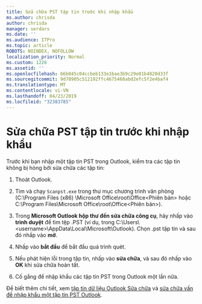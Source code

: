 ```yaml
---
title: Sửa chữa PST tập tin trước khi nhập khẩu
ms.author: chrisda
author: chrisda
manager: serdars
ms.date: ''
ms.audience: ITPro
ms.topic: article
ROBOTS: NOINDEX, NOFOLLOW
localization_priority: Normal
ms.custom: 1226
ms.assetid: ''
ms.openlocfilehash: 66b045c04ccbeb133e1bae3b9c29e01b4820d33f
ms.sourcegitcommit: 9d78905c512192ffc4675468abd2efc5f2e4baf4
ms.translationtype: MT
ms.contentlocale: vi-VN
ms.lasthandoff: 04/23/2019
ms.locfileid: "32383785"
---
```

# <a name="repair-pst-file-before-importing"></a>Sửa chữa PST tập tin trước khi nhập khẩu

Trước khi bạn nhập một tập tin PST trong Outlook, kiểm tra các tập tin không bị hỏng bởi sửa chữa các tập tin:

1. Thoát Outlook.

2. Tìm và chạy `Scanpst.exe` trong thư mục chương trình văn phòng (C:\Program Files (x86) \Microsoft Office\root\Office\<Phiên bản\> hoặc C:\Program Files\Microsoft Office\root\Office\<Phiên bản\>).

3. Trong **Microsoft Outlook hộp thư đến sửa chữa công cụ**, hãy nhấp vào **trình duyệt** để tìm tệp .PST (ví dụ, trong C:\Users\\<username\>\AppData\Local\Microsoft\Outlook). Chọn .pst tập tin và sau đó nhấp vào **mở**.

4. Nhấp vào **bắt đầu** để bắt đầu quá trình quét.

5. Nếu phát hiện lỗi trong tập tin, nhấp vào **sửa chữa**, và sau đó nhấp vào **OK** khi sửa chữa hoàn tất.

6. Cố gắng để nhập khẩu các tập tin PST trong Outlook một lần nữa.

Để biết thêm chi tiết, xem [tập tin dữ liệu Outlook Sửa chữa](https://support.office.com/article/25663bc3-11ec-4412-86c4-60458afc5253) và [sửa chữa vấn đề nhập khẩu một tập tin PST Outlook](https://support.office.com/article/2d2e50dc-5c36-4ab2-ab50-f1be733b3d6e).
